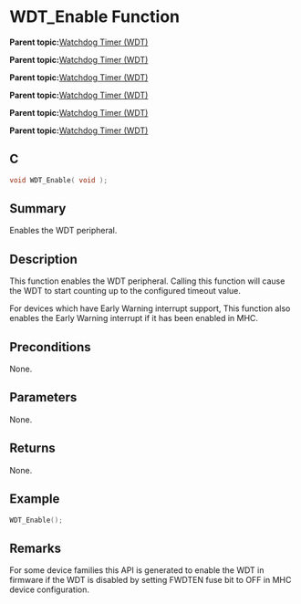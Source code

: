 # WDT\_Enable Function

**Parent topic:**[Watchdog Timer \(WDT\)](GUID-516654BB-A119-4984-BC8E-A7890E6C958E.md)

**Parent topic:**[Watchdog Timer \(WDT\)](GUID-150A6728-E8C8-4A67-9FCB-E524A8863357.md)

**Parent topic:**[Watchdog Timer \(WDT\)](GUID-05787A14-6089-477B-842C-EA6DBC92D2D2.md)

**Parent topic:**[Watchdog Timer \(WDT\)](GUID-947B7882-C762-4E93-BF77-6EF42FB0F89D.md)

**Parent topic:**[Watchdog Timer \(WDT\)](GUID-E3301363-4446-4B9B-B20B-EE813B1232EC.md)

**Parent topic:**[Watchdog Timer \(WDT\)](GUID-8A37E31C-D55D-4230-B1FE-0180D3B32410.md)

## C

```c
void WDT_Enable( void );
```

## Summary

Enables the WDT peripheral.

## Description

This function enables the WDT peripheral. Calling this function will cause the WDT to start counting up to the configured timeout value.

For devices which have Early Warning interrupt support, This function also enables the Early Warning interrupt if it has been enabled in MHC.

## Preconditions

None.

## Parameters

None.

## Returns

None.

## Example

```c
WDT_Enable();
```

## Remarks

For some device families this API is generated to enable the WDT in firmware if the WDT is disabled by setting FWDTEN fuse bit to OFF in MHC device configuration.

